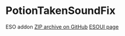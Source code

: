 # PotionTakenSoundFix
ESO addon
[ZIP archive on GitHub](https://github.com/Trader08/PotionTakenSoundFix/archive/master.zip)
[ESOUI page](https://www.esoui.com/downloads/info2463-PotionTakenSoundFix.html)
